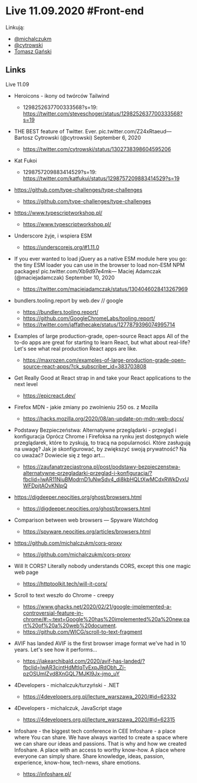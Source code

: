 # Live 11.09.2020 #Front-end

Linkują:
* [@michalczukm](https://twitter.com/michalczukm)
* [@cytrowski](https://twitter.com/cytrowski)
* [Tomasz Gański](https://www.linkedin.com/in/tomaszganski)

## Links

Live 11.09
* Heroicons - ikony od twórców Tailwind
  * 1298252637700333568?s=19: https://twitter.com/steveschoger/status/1298252637700333568?s=19
* THE BEST feature of Twitter. Ever. pic.twitter.com/Z24xRtaeud— Bartosz Cytrowski (@cytrowski) September 6, 2020
  * https://twitter.com/cytrowski/status/1302738398604595206
* Kat Fukoi
  * 1298757209883414529?s=19: https://twitter.com/katfukui/status/1298757209883414529?s=19
* https://github.com/type-challenges/type-challenges
  * https://github.com/type-challenges/type-challenges
* https://www.typescriptworkshop.pl/
  * https://www.typescriptworkshop.pl/
* Underscore żyje, i wspiera ESM
  * https://underscorejs.org/#1.11.0
* If you ever wanted to load jQuery as a native ESM module here you go: the tiny ESM loader you can use in the browser to load non-ESM NPM packages! pic.twitter.com/Xb9d97e4mk— Maciej Adamczak (@maciejadamczak) September 10, 2020
  * https://twitter.com/maciejadamczak/status/1304046028413267969
* bundlers.tooling.report by web.dev // google
  * https://bundlers.tooling.report/
  * https://github.com/GoogleChromeLabs/tooling.report/
  * https://twitter.com/jaffathecake/status/1277879396074995714
* Examples of large production-grade, open-source React apps
  All of the to-do apps are great for starting to learn React, but what about real-life? Let's see what real production React apps are like.

  * https://maxrozen.com/examples-of-large-production-grade-open-source-react-apps/?ck_subscriber_id=383703808
* Get Really Good at React
  strap in and take your React applications to the next level

  * https://epicreact.dev/
* Firefox MDN - jakie zmiany po zwolnieniu 250 os. z Mozilla
  * https://hacks.mozilla.org/2020/08/an-update-on-mdn-web-docs/
* Podstawy Bezpieczeństwa: Alternatywne przeglądarki - przegląd i konfiguracja
  Oprócz Chrome i Firefoksa na rynku jest dostępnych wiele przeglądarek, które to zyskują, to tracą na popularności. Które zasługują na uwagę? Jak je skonfigurować, by zwiększyć swoją prywatność? Na co uważać? Dowiecie się z tego art...

  * https://zaufanatrzeciastrona.pl/post/podstawy-bezpieczenstwa-alternatywne-przegladarki-przeglad-i-konfiguracja/?fbclid=IwAR11NiuBModrnD1uNwSdv4_di8kbHQLtXwMCdxRWkDvxUWFDpjtAOvKNIpQ
* https://digdeeper.neocities.org/ghost/browsers.html
  * https://digdeeper.neocities.org/ghost/browsers.html
* Comparison between web browsers — Spyware Watchdog
  * https://spyware.neocities.org/articles/browsers.html
* https://github.com/michalczukm/cors-proxy
  * https://github.com/michalczukm/cors-proxy
* Will It CORS?
  Literally nobody understands CORS, except this one magic web page

  * https://httptoolkit.tech/will-it-cors/
* Scroll to text weszło do Chrome - creepy
  * https://www.ghacks.net/2020/02/21/google-implemented-a-controversial-feature-in-chrome/#:~:text=Google%20has%20implemented%20a%20new,part%20of%20a%20web%20document.
  * https://github.com/WICG/scroll-to-text-fragment
* AVIF has landed
  AVIF is the first browser image format we've had in 10 years. Let's see how it performs…

  * https://jakearchibald.com/2020/avif-has-landed/?fbclid=IwAR3cjntHdMtIqTvExpJRdObh_Zj-pzOSUmIZvd8XnGQL7MJKl9Jx-jmo_uY
* 4Developers - michalczuk/turzyński - .NET
  * https://4developers.org.pl/lecture_warszawa_2020/#id=62332
* 4Developers - michalczuk, JavaScript stage
  * https://4developers.org.pl/lecture_warszawa_2020/#id=62315
* Infoshare - the biggest tech conference in CEE
  Infoshare - a place where You can share. We have always wanted to create a space where we can share our ideas and passions. That is why and how we created Infoshare. A place with an access to worthy know-how. A place where everyone can simply share.  Share knowledge, ideas, passion, experience, know-how, tech-news, share emotions.

  * https://infoshare.pl/